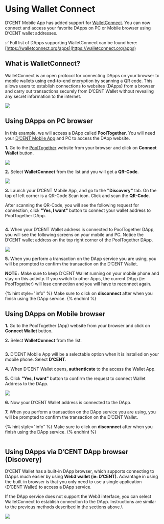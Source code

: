 # Using Wallet Connect

D’CENT Mobile App has added support for [WalletConnect](https://walletconnect.org/). You can now connect and access your favorite DApps on PC or Mobile browser using D’CENT wallet addresses.

✅ Full list of DApps supporting WalletConnect can be found here: [https://walletconnect.org/apps](https://walletconnect.org/apps)

## What is WalletConnect?

WalletConnect is an open protocol for connecting DApps on your browser to mobile wallets using end-to-end encryption by scanning a QR code. This allows users to establish connections to websites (DApps) from a browser and carry out transactions securely from D’CENT Wallet without revealing any secret information to the internet.

![](../../.gitbook/assets/2.png)



## Using DApps on PC browser

In this example, we will access a DApp called **PoolTogether**. You will need your [D’CENT Mobile App](https://play.google.com/store/apps/details?id=com.kr.iotrust.dcent.wallet\&utm_source=dcentwallet\&utm_campaign=mobileapp) and PC to access the DApp website.

**1.** Go to the [PoolTogether](https://app.pooltogether.com/) website from your browser and click on **Connect Wallet** button.

![](../../.gitbook/assets/walletconnect-eng01.png)

**2.** Select **WalletConnect** from the list and you will get a **QR-Code**.&#x20;

![](../../.gitbook/assets/walletconnect-eng02.png)

**3.** Launch your D’CENT Mobile App, and go to the **"Discovery"** tab. On the top of left corner is a QR-Code Scan icon. Click and scan the **QR-Code**.

After scanning the QR-Code, you will see the following request for connection, click **"Yes, I want"** button to connect your wallet address to PoolTogether DApp.

<div align="left"><figure><img src="../../.gitbook/assets/Frame 1321315626.jpg" alt=""><figcaption></figcaption></figure></div>

**4.** When your D’CENT Wallet address is connected to PoolTogether DApp, you will see the following screens on your mobile and PC. Notice the D’CENT wallet address on the top right corner of the PoolTogether DApp.

![](<../../.gitbook/assets/Frame 1321315630.jpg>)

**5.** When you perform a transaction on the DApp service you are using, you will be prompted to confirm the transaction on the D’CENT Wallet.

**NOTE :** Make sure to keep D’CENT Wallet running on your mobile phone and stay on this activity. If you switch to other Apps, the current DApp (ie: PoolTogether) will lose connection and you will have to reconnect again.

{% hint style="info" %}
Make sure to click on **disconnect** after when you finish using the DApp service.
{% endhint %}

## Using DApps on Mobile browser

**1.** Go to the PoolTogether (App) website from your browser and click on **Connect Wallet** button.

**2.** Select **WalletConnect** from the list.

<div align="left"><img src="../../.gitbook/assets/Frame 1321315627.jpg" alt=""></div>

**3.** D’CENT Mobile App will be a selectable option when it is installed on your mobile phone. Select **D’CENT**.

**4.** When D’CENT Wallet opens, **authenticate** to the access the Wallet App.

**5.** Click **"Yes, I want"** button to confirm the request to connect Wallet Address to the DApp.

![](<../../.gitbook/assets/Frame 1321315628.jpg>)

**6.** Now your D’CENT Wallet address is connected to the DApp.

**7.** When you perform a transaction on the DApp service you are using, you will be prompted to confirm the transaction on the D’CENT Wallet.

{% hint style="info" %}
Make sure to click on **disconnect** after when you finish using the DApp service.
{% endhint %}

<div align="left"><img src="../../.gitbook/assets/Frame 1321315629.jpg" alt=""></div>

## Using DApps via D’CENT DApp browser (Discovery)

D’CENT Wallet has a built-in DApp browser, which supports connecting to DApps much easier by using **Web3 wallet (ie: D’CENT).** Advantage in using the built-in browser is that you only need to use a single application (D’CENT Wallet) to access a DApp service.

If the DApp service does not support the Web3 interface, you can select WalletConnect to establish connection to the DApp. Instructions are similar to the previous methods described in the sections above.\


![](../../.gitbook/assets/walletconnect-eng.gif)
